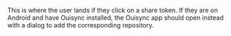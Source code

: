 This is where the user lands if they click on a share token. If they are on Android and have Ouisync installed, the Ouisync app
should open instead with a dialog to add the corresponding repository.
